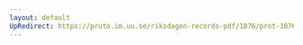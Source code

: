 ```yaml
---
layout: default
UpRedirect: https://pruto.im.uu.se/riksdagen-records-pdf/1876/prot-1876--fk--022/prot-1876--fk--022_001.pdf
---
```

